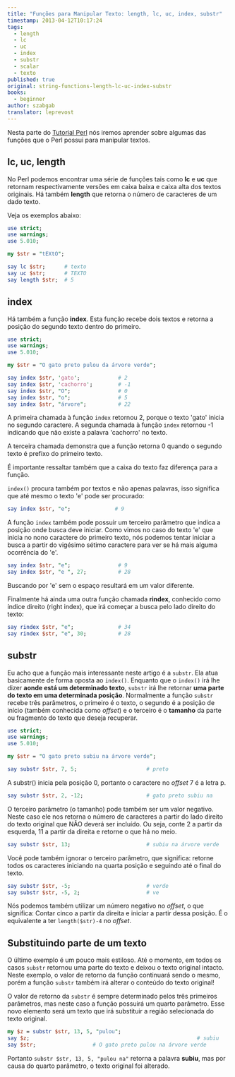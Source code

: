 ```yaml
---
title: "Funções para Manipular Texto: length, lc, uc, index, substr"
timestamp: 2013-04-12T10:17:24
tags:
  - length
  - lc
  - uc
  - index
  - substr
  - scalar
  - texto
published: true
original: string-functions-length-lc-uc-index-substr
books:
  - beginner
author: szabgab
translator: leprevost
---
```



Nesta parte do [Tutorial Perl](/perl-tutorial) nós iremos aprender
sobre algumas das funções que o Perl possui para manipular textos.


## lc, uc, length

No Perl podemos encontrar uma série de funções tais como <b>lc</b> e <b>uc</b>
que retornam respectivamente versões em caixa baixa e caixa alta dos textos originais.
Há também <b>length</b> que retorna o número de caracteres de um dado texto.

Veja os exemplos abaixo:

```perl
use strict;
use warnings;
use 5.010;

my $str = "tEXtO";

say lc $str;      # texto
say uc $str;      # TEXTO
say length $str;  # 5
```


## index

Há também a função <b>index</b>. Esta função recebe dois textos e retorna a posição
do segundo texto dentro do primeiro.

```perl
use strict;
use warnings;
use 5.010;

my $str = "O gato preto pulou da árvore verde";

say index $str, 'gato';            # 2
say index $str, 'cachorro';        # -1
say index $str, "O";               # 0
say index $str, "o";               # 5
say index $str, "árvore";          # 22
```

A primeira chamada à função `index` retornou 2, porque o texto 'gato' inicia no segundo caractere.
A segunda chamada à função `index` retornou -1 indicando que não existe a palavra 'cachorro' no texto.

A terceira chamada demonstra que a função retorna 0 quando o segundo texto é prefixo do primeiro texto.

É importante ressaltar também que a caixa do texto faz diferença para a função.

`index()` procura também por textos e não apenas palavras, isso significa que até mesmo o texto 'e' pode ser procurado:

```perl
say index $str, "e";              # 9
```

A função `index` também pode possuir um terceiro parâmetro que indica a posição onde busca deve iniciar.
Como vimos no caso do texto 'e' que inicia no nono caractere do primeiro texto, nós podemos
tentar iniciar a busca a partir do vigésimo sétimo caractere para ver se há mais alguma ocorrência do 'e'.

```perl
say index $str, "e";               # 9
say index $str, "e ", 27;          # 28
```

Buscando por 'e' sem o espaço resultará em um valor diferente.

Finalmente há ainda uma outra função chamada <b>rindex</b>, conhecido como índice direito 
(right index), que irá começar a busca pelo lado direito do texto:

```perl
say rindex $str, "e";              # 34
say rindex $str, "e", 30;          # 28
```

## substr

Eu acho que a função mais interessante neste artigo é a `substr`.
Ela atua basicamente de forma oposta ao `index()`. Enquanto que o `index()`
irá lhe dizer <b>aonde está um determinado texto</b>, `substr` irá lhe retornar <b>uma parte do texto
em uma determinada posição</b>.
Normalmente a função `substr` recebe três parâmetros, o primeiro é o texto, o segundo é a
posição de início (também conhecida como <i>offset</i>) e o terceiro é o <b>tamanho</b> da parte ou
fragmento do texto que deseja recuperar.

```perl
use strict;
use warnings;
use 5.010;

my $str = "O gato preto subiu na árvore verde";

say substr $str, 7, 5;                      # preto
```

A substr() inicia pela posição 0, portanto o caractere no <i>offset</i> 7 é a letra p.

```perl
say substr $str, 2, -12;                    # gato preto subiu na
```

O terceiro parâmetro (o tamanho) pode também ser um valor negativo. Neste caso ele nos retorna
o número de caracteres a partir do lado direito do texto original que NÃO deverá ser incluído.
Ou seja, conte 2 a partir da esquerda, 11 a partir da direita e retorne o que há no meio.

```perl
say substr $str, 13;                        # subiu na árvore verde
```

Você pode também ignorar o terceiro parâmetro, que significa:
retorne todos os caracteres iniciando na quarta posição e seguindo até o final do texto.

```perl
say substr $str, -5;                        # verde
say substr $str, -5, 2;                     # ve
```

Nós podemos também utilizar um número negativo no <i>offset</i>, o que significa:
Contar cinco a partir da direita e iniciar a partir dessa posição. É o equivalente a ter
`length($str)-4` no <i>offset</i>. 

## Substituindo parte de um texto

O último exemplo é um pouco mais estiloso.
Até o momento, em todos os casos `substr` retornou uma parte do texto
e deixou o texto original intacto. Neste exemplo, o valor de retorno da função continuará 
sendo o mesmo, porém a função `substr` também irá alterar o conteúdo do texto original!

O valor de retorno da `substr` é sempre determinado pelos três primeiros parâmetros,
mas neste caso a função possuirá um quarto parâmetro. Esse novo elemento será um texto
que irá substituir a região selecionada do texto original.

```perl
my $z = substr $str, 13, 5, "pulou";
say $z;                                                     # subiu
say $str;                  # O gato preto pulou na árvore verde
```

Portanto `substr $str, 13, 5, "pulou na"` retorna a palavra <b>subiu</b>,
mas por causa do quarto parâmetro, o texto original foi alterado.

